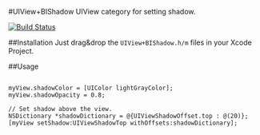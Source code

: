 #UIView+BIShadow
UIView category for setting shadow.

[![Build Status](https://travis-ci.org/grigaci/UIViewShadow.svg?branch=master)](https://travis-ci.org/grigaci/UIViewShadow)

##Installation
Just drag&drop the ```UIView+BIShadow.h/m``` files in your Xcode Project.

##Usage

``` objc

myView.shadowColor = [UIColor lightGrayColor];
myView.shadowOpacity = 0.8;

// Set shadow above the view.
NSDictionary *shadowDictionary = @{UIViewShadowOffset.top : @(20)};
[myView setShadow:UIViewShadowTop withOffsets:shadowDictionary];

```